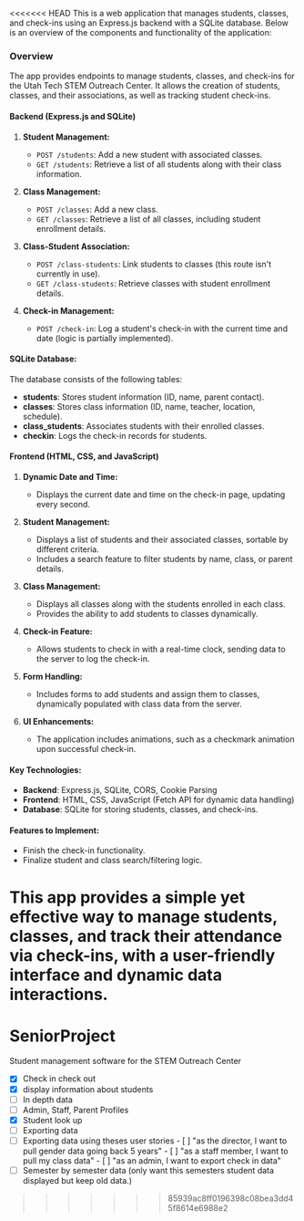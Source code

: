 <<<<<<< HEAD
This is a web application that manages students, classes, and check-ins using an Express.js backend with a SQLite database. Below is an overview of the components and functionality of the application:

### Overview
The app provides endpoints to manage students, classes, and check-ins for the Utah Tech STEM Outreach Center. It allows the creation of students, classes, and their associations, as well as tracking student check-ins.

#### Backend (Express.js and SQLite)
1. **Student Management:**
   - `POST /students`: Add a new student with associated classes.
   - `GET /students`: Retrieve a list of all students along with their class information.

2. **Class Management:**
   - `POST /classes`: Add a new class.
   - `GET /classes`: Retrieve a list of all classes, including student enrollment details.

3. **Class-Student Association:**
   - `POST /class-students`: Link students to classes (this route isn't currently in use).
   - `GET /class-students`: Retrieve classes with student enrollment details.

4. **Check-in Management:**
   - `POST /check-in`: Log a student's check-in with the current time and date (logic is partially implemented).

#### SQLite Database:
The database consists of the following tables:
- **students**: Stores student information (ID, name, parent contact).
- **classes**: Stores class information (ID, name, teacher, location, schedule).
- **class_students**: Associates students with their enrolled classes.
- **checkin**: Logs the check-in records for students.

#### Frontend (HTML, CSS, and JavaScript)
1. **Dynamic Date and Time:**
   - Displays the current date and time on the check-in page, updating every second.

2. **Student Management:**
   - Displays a list of students and their associated classes, sortable by different criteria.
   - Includes a search feature to filter students by name, class, or parent details.

3. **Class Management:**
   - Displays all classes along with the students enrolled in each class.
   - Provides the ability to add students to classes dynamically.

4. **Check-in Feature:**
   - Allows students to check in with a real-time clock, sending data to the server to log the check-in.

5. **Form Handling:**
   - Includes forms to add students and assign them to classes, dynamically populated with class data from the server.

6. **UI Enhancements:**
   - The application includes animations, such as a checkmark animation upon successful check-in.

#### Key Technologies:
- **Backend**: Express.js, SQLite, CORS, Cookie Parsing
- **Frontend**: HTML, CSS, JavaScript (Fetch API for dynamic data handling)
- **Database**: SQLite for storing students, classes, and check-ins.

#### Features to Implement:
- Finish the check-in functionality.
- Finalize student and class search/filtering logic.

This app provides a simple yet effective way to manage students, classes, and track their attendance via check-ins, with a user-friendly interface and dynamic data interactions.
=======
# SeniorProject
Student management software for the STEM Outreach Center
- [X] Check in check out
- [X] display information about students
- [ ] In depth data
- [ ] Admin, Staff, Parent Profiles
- [X] Student look up
- [ ] Exporting data
- [ ] Exporting data using theses user stories
      - [ ] "as the director, I want to pull gender data going back 5 years"
      - [ ] "as a staff member, I want to pull my class data"
      - [ ] "as an admin, I want to export check in data"
- [ ] Semester by semester data (only want this semesters student data displayed but keep old data.) 
>>>>>>> 85939ac8ff0196398c08bea3dd45f8614e6988e2
